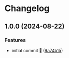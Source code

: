 # Changelog

## 1.0.0 (2024-08-22)


### Features

* initial commit 🚀 ([9a74b15](https://github.com/gotofu-com/mochi/commit/9a74b153627ea4bc8763174f9862d4e0722a1154))
